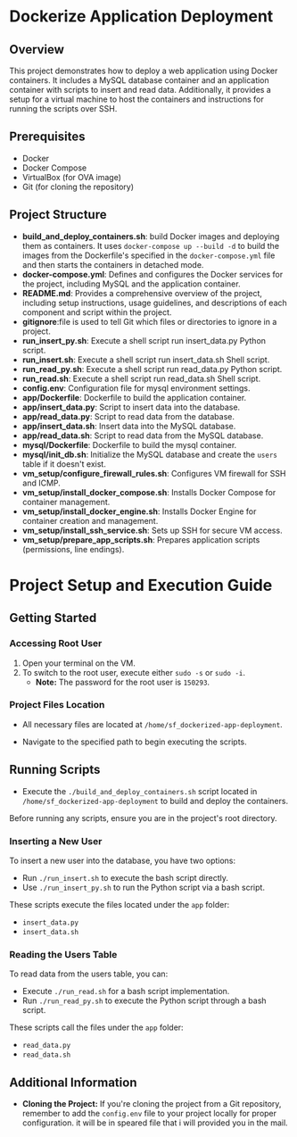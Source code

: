 # Dockerize Application Deployment

## Overview

This project demonstrates how to deploy a web application using Docker containers. It includes a MySQL database container and an application container with scripts to insert and read data. Additionally, it provides a setup for a virtual machine to host the containers and instructions for running the scripts over SSH.

## Prerequisites

- Docker
- Docker Compose
- VirtualBox (for OVA image)
- Git (for cloning the repository)

## Project Structure
- **build_and_deploy_containers.sh**: build Docker images and deploying them as containers. It uses `docker-compose up --build -d` to build the images from the Dockerfile's specified in the `docker-compose.yml` file and then starts the containers in detached mode.
- **docker-compose.yml**: Defines and configures the Docker services for the project, including MySQL and the application container.
- **README.md**: Provides a comprehensive overview of the project, including setup instructions, usage guidelines, and descriptions of each component and script within the project.
- **gitignore**:file is used to tell Git which files or directories to ignore in a project.
- **run_insert_py.sh**: Execute a shell script run insert_data.py Python script.
- **run_insert.sh**: Execute a shell script run insert_data.sh Shell script.
- **run_read_py.sh**: Execute a shell script run read_data.py Python script.
- **run_read.sh**: Execute a shell script run read_data.sh Shell script.
- **config.env**: Configuration file for mysql environment settings.
- **app/Dockerfile**: Dockerfile to build the application container.
- **app/insert_data.py**: Script to insert data into the database.
- **app/read_data.py**: Script to read data from the database.
- **app/insert_data.sh**: Insert data into the MySQL database.
- **app/read_data.sh**: Script to read data from the MySQL database.
- **mysql/Dockerfile**: Dockerfile to build the mysql container.
- **mysql/init_db.sh**: Initialize the MySQL database and create the `users` table if it doesn't exist.
- **vm_setup/configure_firewall_rules.sh**: Configures VM firewall for SSH and ICMP.
- **vm_setup/install_docker_compose.sh**: Installs Docker Compose for container management.
- **vm_setup/install_docker_engine.sh**: Installs Docker Engine for container creation and management.
- **vm_setup/install_ssh_service.sh**: Sets up SSH for secure VM access.
- **vm_setup/prepare_app_scripts.sh**: Prepares application scripts (permissions, line endings).

# Project Setup and Execution Guide

## Getting Started

### Accessing Root User
1. Open your terminal on the VM.
2. To switch to the root user, execute either `sudo -s` or `sudo -i`.
   - **Note:** The password for the root user is `150293`.

### Project Files Location
- All necessary files are located at `/home/sf_dockerized-app-deployment`.

- Navigate to the specified path to begin executing the scripts.

## Running Scripts

- Execute the `./build_and_deploy_containers.sh` script located in `/home/sf_dockerized-app-deployment` to build and deploy the containers.

Before running any scripts, ensure you are in the project's root directory.

### Inserting a New User
To insert a new user into the database, you have two options:
- Run `./run_insert.sh` to execute the bash script directly.
- Use `./run_insert_py.sh` to run the Python script via a bash script.

These scripts execute the files located under the `app` folder:
- `insert_data.py`
- `insert_data.sh`

### Reading the Users Table
To read data from the users table, you can:
- Execute `./run_read.sh` for a bash script implementation.
- Run `./run_read_py.sh` to execute the Python script through a bash script.

These scripts call the files under the `app` folder:
- `read_data.py`
- `read_data.sh`

## Additional Information

- **Cloning the Project:** If you're cloning the project from a Git repository, remember to add the `config.env` file to your project locally for proper configuration. it will be in speared file that i will provided you in the mail.